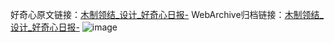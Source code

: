 好奇心原文链接：[木制领结_设计_好奇心日报-](https://www.qdaily.com/articles/2210.html)
WebArchive归档链接：[木制领结_设计_好奇心日报-](http://web.archive.org/web/20190623150941/https://www.qdaily.com/articles/2210.html)
![image](http://ww3.sinaimg.cn/large/007d5XDply1g3verdndt9j30u02qhqj6)